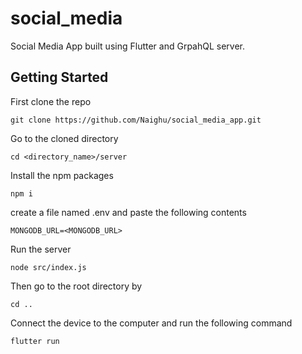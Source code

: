 # social_media

Social Media App built using Flutter and GrpahQL server.

## Getting Started
First clone the repo

```
git clone https://github.com/Naighu/social_media_app.git
```
Go to the cloned directory 
```
cd <directory_name>/server
```

Install the npm packages
```
npm i
```
create a file named .env and paste the following contents
```
MONGODB_URL=<MONGODB_URL>
```
Run the server
```
node src/index.js
```
Then go to the root directory by
```
cd ..
```
Connect the device to the computer and run the following command

```
flutter run
```
